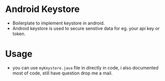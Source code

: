 # Android Keystore

- Boilerplate to implement keystore in android.
- Android keystore is used to secure senstive data for eg. your api key or token.

# Usage
- you can use `myKeystore.java` file in directly in code, i also documented most of code, still have question drop me a mail.
